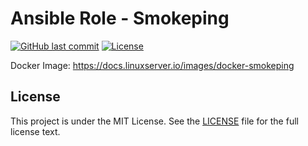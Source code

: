 # Ansible Role - Smokeping

[![GitHub last commit](https://img.shields.io/github/last-commit/ursinn-ansible/role-smokeping?logo=github&style=for-the-badge)](https://github.com/ursinn-ansible/role-smokeping/commits)
[![License](https://img.shields.io/github/license/ursinn-ansible/role-smokeping?style=for-the-badge)](https://github.com/ursinn-ansible/role-smokeping/blob/main/LICENSE)

Docker Image: https://docs.linuxserver.io/images/docker-smokeping

## License

This project is under the MIT License. See the [LICENSE](https://github.com/ursinn-ansible/role-smokeping/blob/main/LICENSE) file for the full license text.
